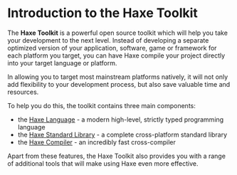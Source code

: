 Introduction to the Haxe Toolkit
=======

The **Haxe Toolkit** is a powerful open source toolkit which will help you take your development to the next level. Instead of developing a separate optimized version of your application, software, game or framework for each platform you target, you can have Haxe compile your project directly into your target language or platform. 

In allowing you to target most mainstream platforms natively, it will not only add flexibility to your development process, but also save valuable time and resources. 

To help you do this, the toolkit contains three main components:

* the [Haxe Language](language-introduction.html) - a modern high-level, strictly typed programming language
* the [Haxe Standard Library](stdlib-introduction.html) - a complete cross-platform standard library
* the [Haxe Compiler](compiler-usage.html) - an incredibly fast cross-compiler 

Apart from these features, the Haxe Toolkit also provides you with a range of additional tools that will make using Haxe even more effective.



